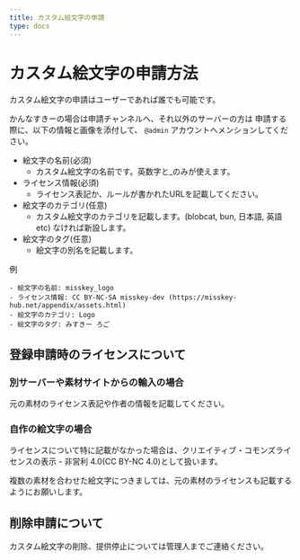 ```yaml
---
title: カスタム絵文字の申請
type: docs
---
```


# カスタム絵文字の申請方法

カスタム絵文字の申請はユーザーであれば誰でも可能です。

かんなすきーの場合は申請チャンネルへ、それ以外のサーバーの方は
申請する際に、以下の情報と画像を添付して、 `@admin` アカウントへメンションしてください。

- 絵文字の名前(必須)
    - カスタム絵文字の名前です。英数字と_のみが使えます。
- ライセンス情報(必須)
    - ライセンス表記か、ルールが書かれたURLを記載してください。
- 絵文字のカテゴリ(任意)
    - カスタム絵文字のカテゴリを記載します。(blobcat, bun, 日本語, 英語 etc) なければ新設します。
- 絵文字のタグ(任意)
    - 絵文字の別名を記載します。

例

```
- 絵文字の名前: misskey_logo
- ライセンス情報: CC BY-NC-SA misskey-dev (https://misskey-hub.net/appendix/assets.html)
- 絵文字のカテゴリ: Logo
- 絵文字のタグ: みすきー ろご
```

## 登録申請時のライセンスについて

### 別サーバーや素材サイトからの輸入の場合

元の素材のライセンス表記や作者の情報を記載してください。

### 自作の絵文字の場合

ライセンスについて特に記載がなかった場合は、クリエイティブ・コモンズライセンスの表示 - 非営利 4.0(CC BY-NC 4.0)として扱います。

複数の素材を合わせた絵文字につきましては、元の素材のライセンスも記載するようにお願いします。

## 削除申請について

カスタム絵文字の削除、提供停止については管理人までご連絡ください。